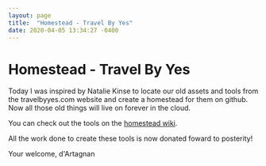 ```yaml
---
layout: page
title:  "Homestead - Travel By Yes"
date: 2020-04-05 13:34:27 -0400
---
```


# Homestead - Travel By Yes

Today I was inspired by Natalie Kinse to locate our old assets and tools from the travelbyyes.com website and create a homestead for them on github. Now all those old things will live on forever in the cloud.

You can check out the tools on the [homestead wiki](https://github.com/nsbawden/TravelByYes/wiki).

All the work done to create these tools is now donated foward to posterity!

Your welcome,
d'Artagnan
